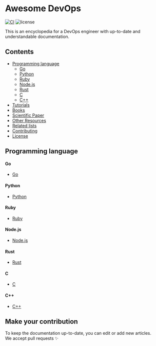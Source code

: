 # Awesome DevOps

[![CI](https://github.com/znhv/awesome-devops/actions/workflows/main.yaml/badge.svg)](https://github.com/znhv/awesome-devops/actions/workflows/main.yaml) ![license](https://badgen.net/badge/license/MIT/green)

This is an encyclopedia for a DevOps engineer 
with up-to-date and understandable documentation.

## Contents

* [Programming language](#programming-language)
    - [Go](#go)
    - [Python](#python)
    - [Ruby](#ruby)
    - [Node.js](#node.js)
    - [Rust](#rust)
    - [C](#c)
    - [C++](#c++)
* [Tutorials](#tutorials)
* [Books](#books)
* [Scientific Paper](#scientific-papers)
* [Other Resources](#other-resources)
* [Related lists](#related-lists)
* [Contributing](#contributing)
* [License](#license)

## Programming language

#### Go
- [Go]()

#### Python
- [Python](https://en.wikipedia.org/wiki/Python_(programming_language))

#### Ruby
- [Ruby]()

#### Node.js
- [Node.js]()

#### Rust
- [Rust]()

#### C
- [C]()

#### C++
- [C++]()

## Make your contribution
To keep the documentation up-to-date, you can edit
or add new articles. We accept pull requests ✨